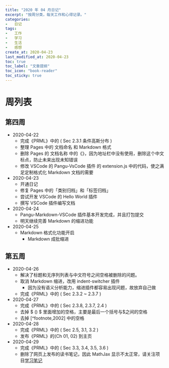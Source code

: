 ```yaml
---
title: "2020 年 04 月日记"
excerpt: "按周分类，每天工作和心得记录。"
categories:
-   日记
tags:
-   工作
-   学习
-   生活
-   感想
create_at: 2020-04-23
last_modified_at: 2020-04-23
toc: true
toc_label: "文章提纲"
toc_icon: "book-reader"
toc_sticky: true
---
```


# 周列表

## 第四周

-   2020-04-22
    -   完成《PRML》中的 ( Sec 2.3.1 条件高斯分布 )
    -   整理 Pages 中的 文档命名 和 Markdown 格式
    -   删除 Pages 的 文档名称 中的《》，因为地址栏中没有使用，删除这个中文标点，防止未来出现未知错误
    -   修改 VSCode 的 Pangu-VsCode 插件 的 extension.js 中的代码，使之满足定制格式化 Markdown 文档的需要
-   2020-04-23
    -   开通日记
    -   修复 Pages 中的「类别归档」和「标签归档」
    -   尝试开发 VSCode 的 Hello World 插件
    -   撰写 VSCode 插件编写文档
-   2020-04-24
    -   Pangu-Markdown-VSCode 插件基本开发完成，并且打包提交
    -   明天继续完善 Markdown 的缩进功能
-   2020-04-25
    -   Markdown 格式化功能开启
        -   Markdown 成批缩进

## 第五周

-   2020-04-26
    -   解决了标题和无序列列表与中文符号之间空格被删除的问题。
    -   取消 Markdown 缩进，改用 indent-switcher 插件
        -   因为没有语义分析能力，缩进插件都容易出现问题，故放弃自己做
    -   完成《PRML》中的 ( Sec 2.3.2 ~ 2.3.7 )
-   2020-04-27
    -   完成《PRML》中的 ( Sec 2.3.8, 2.3.7, 2.4 )
    -   去掉 $ () $ 里面增加的空格，主要是最后一个括号与$之间的空格
    -   去掉 [^footnote,2002] 中的空格
-   2020-04-28
    -   完成《PRML》中的 ( Sec 2.5, 3.1, 3.2 )
    -   发布《PRML》的(Ch 01, 02) 到主页
-   2020-04-29
    -   完成《PRML》中的 ( Sec 3.3, 3.4, 3.5, 3.6 )
    -   删除了网页上发布的读书笔记，因此 MathJax 显示不太正常，请关注项目[学习笔记](https://github.com/zhuyuanxiang/StudyNotes-CN)
